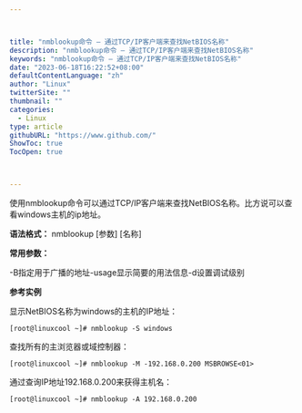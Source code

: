 ```yaml
---



title: "nmblookup命令 – 通过TCP/IP客户端来查找NetBIOS名称"
description: "nmblookup命令 – 通过TCP/IP客户端来查找NetBIOS名称"
keywords: "nmblookup命令 – 通过TCP/IP客户端来查找NetBIOS名称"
date: "2023-06-18T16:22:52+08:00"
defaultContentLanguage: "zh"
author: "Linux"
twitterSite: ""
thumbnail: ""
categories:
  - Linux
type: article
githubURL: "https://www.github.com/"
ShowToc: true
TocOpen: true



---
```


使用nmblookup命令可以通过TCP/IP客户端来查找NetBIOS名称。比方说可以查看windows主机的ip地址。

**语法格式：** nmblookup [参数] [名称]

**常用参数：**

-B指定用于广播的地址-usage显示简要的用法信息-d设置调试级别

**参考实例**

显示NetBIOS名称为windows的主机的IP地址：

```
[root@linuxcool ~]# nmblookup -S windows
```

查找所有的主浏览器或域控制器：

```
[root@linuxcool ~]# nmblookup -M -192.168.0.200 MSBROWSE<01>
```

通过查询IP地址192.168.0.200来获得主机名：

```
[root@linuxcool ~]# nmblookup -A 192.168.0.200
```